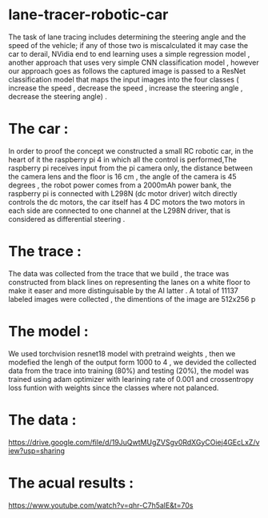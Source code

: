 # lane-tracer-robotic-car

The task of lane tracing includes determining the steering angle and the speed of the vehicle; if any of those two is miscalculated it may case the car to derail, NVidia end to end learning uses a simple regression model , another approach that uses very simple CNN classification model , however our approach goes as follows the captured image is passed to a ResNet classification model that maps the input images into the four classes ( increase the speed , decrease the speed , increase the steering angle , decrease the steering angle) .

# The car :

In order to proof the concept we constructed a small RC robotic car, in the heart of it the raspberry pi 4 in which all the control is performed,The raspberry pi receives input from the pi camera only, the distance between the camera lens and the floor is 16 cm , the angle of the camera is 45 degrees , the robot power comes from a 2000mAh power bank, the raspberry pi is connected with L298N (dc motor driver) witch directly controls the dc motors, the car itself has 4 DC motors the two motors in each side are connected to one channel at the L298N driver, that is considered as differential steering . 

# The trace :

The data was collected from the trace that we build , the trace was constructed from black lines on representing the lanes on a white floor to make it easer and more distinguisable by the AI latter .
A total of 11137 labeled images were collected , the dimentions of the image are 512x256 p

# The model :

We used torchvision resnet18 model with pretraind weights , then we modefied the lengh of the output form 1000 to 4 , we devided the collected data from the trace into training (80%) and testing (20%), the model was trained using adam optimizer with learining rate of 0.001 and crossentropy loss funtion with weights since the classes where not palanced.

# The data :
https://drive.google.com/file/d/19JuQwtMUgZVSgv0RdXGyCOiej4GEcLxZ/view?usp=sharing

# The acual results :
https://www.youtube.com/watch?v=qhr-C7h5alE&t=70s
